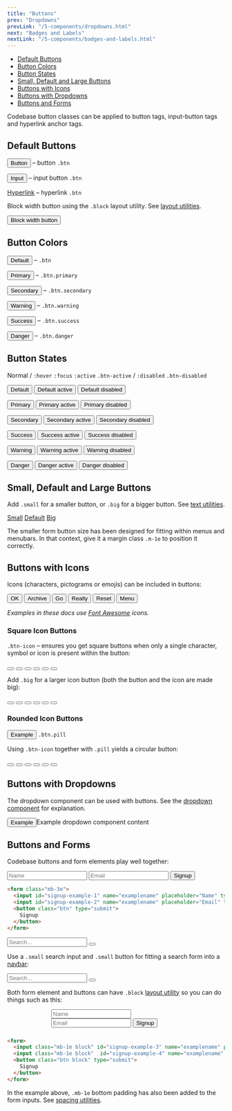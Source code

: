 ```yaml
---
title: "Buttons"
prev: "Dropdowns"
prevLink: "/5-components/dropdowns.html"
next: "Badges and Labels"
nextLink: "/5-components/badges-and-labels.html"
---
```


<div class="on-page-toc b-thin rounded mb-3e py-1e">
  <ul class="menu small">
    <li class="menu-item"><a href="#default-buttons">Default Buttons</a></li>
    <li class="menu-item"><a href="#button-colors">Button Colors</a></li>
    <li class="menu-item"><a href="#button-states">Button States</a></li>
    <li class="menu-item"><a href="#small-default-and-large-buttons">Small, Default and Large Buttons</a></li>
    <li class="menu-item"><a href="#buttons-with-icons">Buttons with Icons</a></li>
    <li class="menu-item"><a href="#buttons-with-dropdowns">Buttons with Dropdowns</a></li>
    <li class="menu-item"><a href="#buttons-and-forms">Buttons and Forms</a></li>
  </ul>
</div>

<p class="h4 thin">Codebase button classes can be applied to button tags, input-button tags and hyperlink anchor tags.</p>

## Default Buttons

<button class="btn" type="submit">Button</button> – button `.btn`

<input class="btn" value="Input" type="submit"> – input button `.btn`

<a class="btn" href="#/">Hyperlink</a> – hyperlink `.btn`

Block width button using the `.block` layout utility. See [layout utilities](/4-utilities/layout.html).

<button class="btn block">Block width button</button>

## Button Colors

<button class="btn">Default</button> – `.btn`

<button class="btn primary">Primary</button> – `.btn.primary`

<button class="btn secondary">Secondary</button> – `.btn.secondary`

<button class="btn warning">Warning</button> – `.btn.warning`

<button class="btn success">Success</button> – `.btn.success`

<button class="btn danger">Danger</button> – `.btn.danger`

## Button States

Normal / `:hover` `:focus` `:active` `.btn-active` / `:disabled` `.btn-disabled`

<button class="btn">Default</button>
<button class="btn btn-active">Default active</button>
<button class="btn btn-disabled" aria-disabled="true">Default disabled</button>

<button class="btn primary">Primary</button>
<button class="btn primary btn-active">Primary active</button>
<button class="btn primary btn-disabled" aria-disabled="true">Primary disabled</button>

<button class="btn secondary">Secondary</button>
<button class="btn secondary btn-active">Secondary active</button>
<button class="btn secondary btn-disabled" aria-disabled="true">Secondary disabled</button>

<button class="btn success">Success</button>
<button class="btn success btn-active">Success active</button>
<button class="btn success btn-disabled" aria-disabled="true">Success disabled</button>

<button class="btn warning">Warning</button>
<button class="btn warning btn-active">Warning active</button>
<button class="btn warning btn-disabled" aria-disabled="true">Warning disabled</button>

<button class="btn danger">Danger</button>
<button class="btn danger btn-active">Danger active</button>
<button class="btn danger btn-disabled" aria-disabled="true">Danger disabled</button>

## Small, Default and Large Buttons

Add `.small` for a smaller button, or `.big` for a bigger button. See [text utilities](/4-utilities/text.html).

<a class="btn primary small" href="#/">Small</a> <a class="btn primary" href="#/">Default</a> <a class="btn primary big" href="#/">Big</a>

<p class="mt-3e mr-2e bg-theme-2 p-2e">The smaller form button size has been designed for fitting within menus and menubars. In that context, give it a margin class <code>.m-1e</code> to position it correctly.</p>

## Buttons with Icons

Icons (characters, pictograms or emojis) can be included in buttons:

<button class="btn success"><i class="fas fa-check"></i> OK</button>
<button class="btn secondary"><i class="fas fa-folder"></i> Archive</button>
<button class="btn primary">Go <i class="fas fa-arrow-right"></i></button>
<button class="btn warning">Really <i class="fas fa-question-circle"></i></button>
<button class="btn danger">Reset <i class="fas fa-times"></i></button>
<button class="btn">Menu <i class="fas fa-bars"></i></button>

_Examples in these docs use [Font Awesome](https://fontawesome.com) icons._

### Square Icon Buttons

`.btn-icon` – ensures you get square buttons when only a single character, symbol or icon is present within the button:

<button class="btn success btn-icon"><i class="fas fa-check"></i></button>
<button class="btn secondary btn-icon"><i class="fas fa-folder"></i></button>
<button class="btn primary btn-icon"><i class="fas fa-arrow-right"></i></button>
<button class="btn warning btn-icon"><i class="fas fa-question-circle"></i></button>
<button class="btn danger btn-icon"><i class="fas fa-times"></i></button>
<button class="btn btn-icon"><i class="fas fa-bars"></i></button>

Add `.big` for a larger icon button (both the button and the icon are made big):

<button class="btn success btn-icon big"><i class="fas fa-check"></i></button>
<button class="btn secondary btn-icon big"><i class="fas fa-folder"></i></button>
<button class="btn primary btn-icon big"><i class="fas fa-arrow-right"></i></button>
<button class="btn warning btn-icon big"><i class="fas fa-question-circle"></i></button>
<button class="btn danger btn-icon big"><i class="fas fa-times"></i></button>
<button class="btn btn-icon big"><i class="fas fa-bars"></i></button>

### Rounded Icon Buttons

<button class="btn pill">Example</button> <code>.btn.pill</code>

Using `.btn-icon` together with `.pill` yields a circular button:

<button class="btn pill success btn-icon"><i class="fas fa-check"></i></button>
<button class="btn pill secondary btn-icon"><i class="fas fa-folder"></i></button>
<button class="btn pill primary btn-icon"><i class="fas fa-arrow-right"></i></button>
<button class="btn pill warning btn-icon"><i class="fas fa-question-circle"></i></button>
<button class="btn pill danger btn-icon"><i class="fas fa-times"></i></button>
<button class="btn pill btn-icon"><i class="fas fa-bars"></i></button>

## Buttons with Dropdowns

The dropdown component can be used with buttons. See the <a href="dropdown/">dropdown component</a> for explanation.

<div class="dropdown mb-3e">
  <button class="btn dropdown-ctrl">Example</button><span class="dropdown-content">Example dropdown component content</span>
</div>

## Buttons and Forms

Codebase buttons and form elements play well together:

<form class="mb-3e">
  <input id="signup-example-1" name="examplename" placeholder="Name" type="text">
  <input id="signup-example-2" name="examplename" placeholder="Email" type="email">
  <button class="btn" type="submit">
    Signup
  </button>
</form>

```HTML
<form class="mb-3e">
  <input id="signup-example-1" name="examplename" placeholder="Name" type="text">
  <input id="signup-example-2" name="examplename" placeholder="Email" type="email">
  <button class="btn" type="submit">
    Signup
  </button>
</form>
```

<form class="mb-3e">
  <input class="pill" id="search-example-1" name="examplename" placeholder="Search..." type="search">
  <button class="btn btn-icon pill" type="submit">
    <span class="fas fa-search"></span>
  </button>
</form>

Use a `.small` search input and `.small` button for fitting a search form into a [navbar](/5-components/navbars.html#incorporating-inline-form-elements-and-buttons):

<form class="mb-3e">
  <input class="small" id="search-example-2" name="examplename" placeholder="Search..." type="search">
  <button class="btn btn-icon small" type="submit">
    <span class="fas fa-search"></span>
  </button>
</form>

Both form element and buttons can have `.block` [layout utility](/3-layout/layout-utilities.html) so you can do things such as this:

<div style="max-width: 300px; margin: 0 auto 1.5rem;">
  <form>
    <input class="mb-1e block" id="signup-example-3" name="examplename" placeholder="Name" type="text">
    <input class="mb-1e block"  id="signup-example-4" name="examplename" placeholder="Email" type="email">
    <button class="btn block" type="submit">
      Signup
    </button>
  </form>
</div>

```HTML
<form>
  <input class="mb-1e block" id="signup-example-3" name="examplename" placeholder="Name" type="text">
  <input class="mb-1e block"  id="signup-example-4" name="examplename" placeholder="Email" type="email">
  <button class="btn block" type="submit">
    Signup
  </button>
</form>
```

In the example above, `.mb-1e` bottom padding has also been added to the form inputs. See [spacing utilities](/4-utilities/spacing.html).

